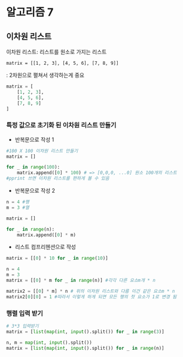 # 알고리즘 7

## 이차원 리스트

이차원 리스트: 리스트를 원소로 가지는 리스트

`matrix = [[1, 2, 3], [4, 5, 6], [7, 8, 9]]`

: 2차원으로 펼쳐서 생각하는게 중요

```python
matrix = [
	[1, 2, 3],
	[4, 5, 6],
	[7, 8, 9]
]
```

### 특정 값으로 초기화 된 이차원 리스트 만들기

-   반복문으로 작성 1

```python
#100 X 100 이차원 리스트 만들기
matrix = []

for _ in range(100):
	matrix.append([0] * 100) # => [0,0,0, ...0] 원소 100개의 리스트
#pprint 쓰면 이차원 리스트를 편하게 볼 수 있음
```

-   반복문으로 작성 2

```python
n = 4 #행
m = 3 #열

matrix = []

for _ in range(n):
	matrix.append([0] * m)
```

-   리스트 컴프리헨션으로 작성

```python
matrix = [[0] * 10 for _ in range(10)]

n = 4
m = 3
matrix = [[0] * m for _ in range(n)] #각각 다른 요소m개 * n

matrix2 = [[0] * m] * n # 위의 이차원 리스트와 다름 이건 같은 요소m * n
matrix2[0][0] = 1 #따라서 이렇게 하게 되면 모든 행의 첫 요소가 1로 변경 됨
```

### 행렬 입력 받기

```python
# 3*3 입력받기
matrix = [list(map(int, input().split()) for _ in range(3)]

n, m = map(int, input().split())
matrix = [list(map(int, input().split()) for _ in range(n)]

```
